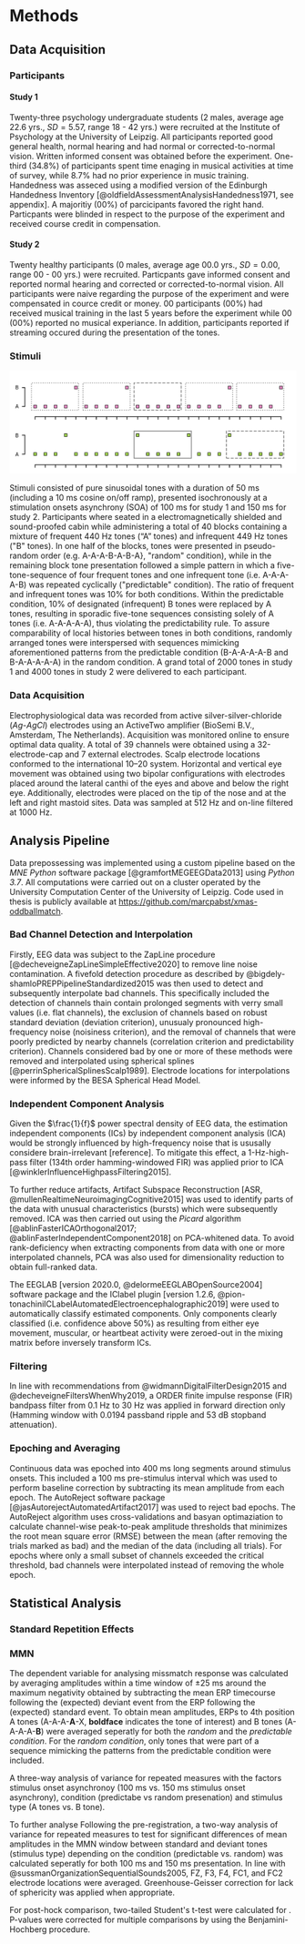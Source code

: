 # Methods
## Data Acquisition

### Participants

#### Study 1

Twenty-three psychology undergraduate students (2 males, average age 22.6 yrs., $SD=5.57$, range 18 - 42 yrs.) were recruited at the Institute of Psychology at the University of Leipzig. All participants reported good general health, normal hearing and had normal or corrected-to-normal vision. Written informed consent was obtained before the experiment. One-third (34.8%) of participants spent time enaging in musical activities at time of survey, while 8.7% had no prior experience in music training. Handedness was asseced using a modified version of the Edinburgh Handedness Inventory [@oldfieldAssessmentAnalysisHandedness1971, see appendix]. A majoritiy (00%) of parcicipants favored the right hand.  Particpants were blinded in respect to the purpose of the experiment and received course credit in compensation.

#### Study 2

Twenty healthy participants (0 males, average age 00.0 yrs., $SD=0.00$, range 00 - 00 yrs.) were recruited. Particpants gave informed consent and reported normal hearing and corrected or corrected-to-normal vision. All participants were naive regarding the purpose of the experiment and were compensated in cource credit or money. 00 participants (00%) had received musical training in the last 5 years before the experiment while 00 (00%) reported no musical experiance. In addition, participants reported if streaming occured during the presentation of the tones.

### Stimuli
![ Tones of two different frequencies (A=440 Hz, B=449 Hz) were presented in two blocked conditions: In the “predictable” condition (top half), tones followed a simple pattern in which a single B-tone followed four A-tones. Some designated B-tones were replaced by A-tones ("pattern deviants"). In the "random" condition (lower half), tones were presented in a pseudo-random fashion ()  ](figures/fig1.png)

Stimuli consisted of pure sinusoidal tones with a duration of 50 ms (including a 10 ms cosine on/off ramp), presented isochronously at a stimulation onsets asynchrony (SOA) of 100 ms for study 1 and 150 ms for study 2. Participants where seated in a electromagnetically shielded and sound-proofed cabin while administering a total of 40 blocks containing a mixture of frequent 440 Hz tones (“A” tones) and infrequent 449 Hz tones ("B" tones). In one half of the blocks, tones were presented in pseudo-random order (e.g. A-A-A-B-A-B-A}, "random" condition), while in the remaining  block tone presentation followed a simple pattern in which a five-tone-sequence of four frequent tones and one infrequent tone (i.e. A-A-A-A-B) was repeated cyclically ("predictable" condition). The ratio of frequent and infrequent tones was 10% for both conditions. Within the predictable condition, 10% of designated (infrequent) B tones were replaced by A tones, resulting in sporadic five-tone sequences consisting solely of A tones (i.e. A-A-A-A-A), thus violating the predictability rule. To assure comparability of local histories between tones in both conditions, randomly arranged tones were interspersed with sequences mimicking aforementioned patterns from the predictable condition (B-A-A-A-A-B and B-A-A-A-A-A) in the random condition. A grand total of 2000 tones in study 1 and 4000 tones in study 2 were delivered to each participant. 

### Data Acquisition

Electrophysiological data was recorded from active silver-silver-chloride (*Ag*-*AgCl*) electrodes using an ActiveTwo amplifier (BioSemi B.V., Amsterdam, The Netherlands). Acquisition was monitored online to ensure optimal data quality. A total of 39 channels were obtained using a 32-electrode-cap and 7 external electrodes. Scalp electrode locations conformed to the international 10–20 system. Horizontal and vertical eye movement was obtained using two bipolar configurations with electrodes placed around the lateral canthi of the eyes and above and below the right eye. Additionally,  electrodes were placed on the tip of the nose and at the left and right mastoid sites. Data was sampled at 512 Hz and on-line filtered at 1000 Hz.


## Analysis Pipeline

Data prepossessing was implemented using a custom pipeline based on the *MNE Python* software package [@gramfortMEGEEGData2013] using *Python 3.7*. All computations were carried out on a cluster operated by the University Computation Center of the University of Leipzig. Code used in thesis is publicly available at <https://github.com/marcpabst/xmas-oddballmatch>. 

### Bad Channel Detection and Interpolation

Firstly, EEG data was subject to the ZapLine procedure [@decheveigneZapLineSimpleEffective2020] to remove line noise contamination. A fivefold detection procedure as described by @bigdely-shamloPREPPipelineStandardized2015 was then used to detect and subsequently interpolate bad channels. This specifically included the detection of channels thain contain prolonged segments with verry small values (i.e. flat channels), the exclusion of channels based on robust standard deviation (deviation criterion), unusualy pronounced high-frequency noise (noisiness criterion), and the removal of channels that were poorly predicted by nearby channels (correlation criterion and predictability criterion). Channels considered bad by one or more of these methods were removed and interpolated using spherical splines [@perrinSphericalSplinesScalp1989]. Electrode locations for interpolations were informed by the BESA Spherical Head Model.

### Independent Component Analysis

Given the $\frac{1}{f}$ power spectral density of EEG data, the estimation independent components (ICs) by independent component analysis (ICA) would be strongly influenced by high-frequency noise that is ususally considere brain-irrelevant [reference]. To mitigate this effect, a 1-Hz-high-pass filter (134th order hamming-windowed FIR) was applied prior to ICA [@winklerInfluenceHighpassFiltering2015]. 

To further reduce artifacts, Artifact Subspace Reconstruction [ASR, @mullenRealtimeNeuroimagingCognitive2015] was used to identify parts of the data with unusual characteristics (bursts) which were subsequently removed. ICA was then carried out using the *Picard* algorithm [@ablinFasterICAOrthogonal2017; @ablinFasterIndependentComponent2018] on PCA-whitened data. To avoid rank-deficiency when extracting components from data with one or more interpolated channels, PCA was also used for dimensionality reduction to obtain full-ranked data.

The EEGLAB [version 2020.0, @delormeEEGLABOpenSource2004] software package and the IClabel plugin [version 1.2.6, @pion-tonachiniICLabelAutomatedElectroencephalographic2019] were used to automatically classify estimated components. Only components clearly classified (i.e. confidence above 50%) as resulting from either eye movement, muscular, or heartbeat activity were zeroed-out in the mixing matrix before inversely transform ICs.

### Filtering

In line with recommendations from @widmannDigitalFilterDesign2015 and @decheveigneFiltersWhenWhy2019, a ORDER finite impulse response (FIR) bandpass filter from 0.1 Hz to 30 Hz was applied in forward direction only (Hamming window with 0.0194 passband ripple and 53 dB stopband attenuation). 

### Epoching and Averaging

Continuous data was epoched into 400 ms long segments around stimulus onsets. This included a 100 ms pre-stimulus interval which was used to perform baseline correction by subtracting its mean amplitude from each epoch. The AutoReject software package [@jasAutorejectAutomatedArtifact2017] was used to reject bad epochs. The AutoReject algorithm uses cross-validations and basyan optimaziation to calculate channel-wise peak-to-peak amplitude thresholds that minimizes the root mean square error (RMSE) between the mean (after removing the trials marked as bad) and the median of the data (including all trials). For epochs where only a small subset of channels exceeded the critical threshold, bad channels were interpolated instead of removing the whole epoch.

## Statistical Analysis

### Standard Repetition Effects

### MMN

The dependent variable for analysing missmatch response was calculated by averaging amplitudes within a time window of ±25 ms around the maximum negativity obtained by subtracting the mean ERP timecourse following the (expected) deviant event from the ERP following the (expected) standard event. To obtain mean amplitudes, ERPs to 4th position A tones (A-A-A-**A**-X, **boldface** indicates the tone of interest) and B tones (A-A-A-A-**B**) were averaged seperatly for both the *random* and the *predictable* *condition*. For the *random condition*, only tones that were part of a sequence mimicking the patterns from the predictable condition were included. 

A three-way analysis of variance for repeated measures with the factors stimulus onset asynchronoy (100 ms vs. 150 ms stimulus onset asynchrony), condition (predictabe vs random presenation) and stimulus type (A tones vs. B tone). 

To further analyse Following the pre-registration, a two-way analysis of variance for repeated measures to test for significant differences of mean amplitudes in the MMN window between standard and deviant tones (stimulus type) depending on the condition (predictable vs. random) was calculated seperatly for both 100 ms and 150 ms presentation. In line with @sussmanOrganizationSequentialSounds2005, FZ, F3, F4, FC1, and FC2 electrode locations were averaged. Greenhouse-Geisser correction for lack of sphericity was applied when appropriate. 

For post-hock comparison, two-tailed Student's t-test were calculated for . P-values were corrected for multiple comparisons by using the Benjamini-Hochberg procedure.

[^1]: This is a sample footnote.





